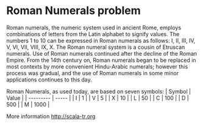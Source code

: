 Roman Numerals problem
==============

Roman numerals, the numeric system used in ancient Rome, employs combinations of letters from the Latin alphabet to signify values. The numbers 1 to 10 can be expressed in Roman numerals as follows:
I, II, III, IV, V, VI, VII, VIII, IX, X.
The Roman numeral system is a cousin of Etruscan numerals. Use of Roman numerals continued after the decline of the Roman Empire. From the 14th century on, Roman numerals began to be replaced in most contexts by more convenient Hindu-Arabic numerals; however this process was gradual, and the use of Roman numerals in some minor applications continues to this day.


Roman Numerals, as used today, are based on seven symbols:
| Symbol	| Value |
| --------- | ----- |
| I	        | 1     |
| V	        | 5     |
| X	        | 10    |
| L	        | 50    |
| C	        | 100   |
| D	        | 500   |
| M	        | 1000  |


More information http://scala-tr.org

